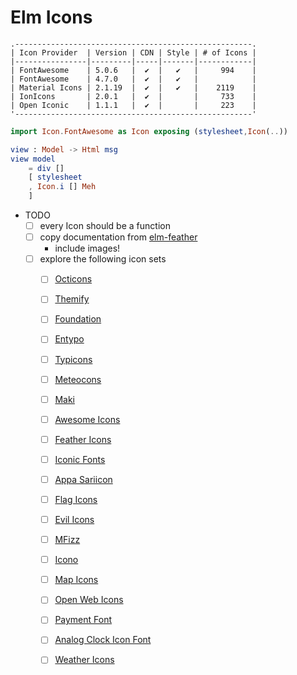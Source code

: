 
# Elm Icons

    .-----------------------------------------------------.
    | Icon Provider  | Version | CDN | Style | # of Icons |
    |----------------|---------|-----|-------|------------|
    | FontAwesome    | 5.0.6   |  ✔  |   ✔   |     994    |
    | FontAwesome    | 4.7.0   |  ✔  |   ✔   |            |
    | Material Icons | 2.1.19  |  ✔  |   ✔   |    2119    |
    | IonIcons       | 2.0.1   |  ✔  |       |     733    |
    | Open Iconic    | 1.1.1   |  ✔  |       |     223    |
    '-----------------------------------------------------'

```elm
import Icon.FontAwesome as Icon exposing (stylesheet,Icon(..))

view : Model -> Html msg
view model
    = div []
    [ stylesheet
    , Icon.i [] Meh
    ]
```

- TODO
  - [ ] every Icon should be a function
  - [ ] copy documentation from [elm-feather](http://package.elm-lang.org/packages/1602/elm-feather/2.2.0/FeatherIcons)
    - include images!
  - [ ] explore the following icon sets
    - [ ] [Octicons](https://octicons.github.com/)
    - [ ] [Themify](http://themify.me/themify-icons)
    - [ ] [Foundation](https://zurb.com/playground/foundation-icon-fonts-3)
    - [ ] [Entypo](http://www.entypo.com/)
    - [ ] [Typicons](http://s-ings.com/typicons/)
    - [ ] [Meteocons]()
    - [ ] [Maki](https://www.mapbox.com/maki-icons/)
    - [ ] [Awesome Icons](https://github.com/vkarampinis/awesome-icons)
    - [ ] [Feather Icons](https://feathericons.com/)
    - [ ] [Iconic Fonts](https://github.com/brabadu/awesome-fonts#iconic-fonts)
    - [ ] [Appa Sariicon](http://code.sariina.com/appa-sariicon/)
    - [ ] [Flag Icons](http://flag-icon-css.lip.is/)
    - [ ] [Evil Icons](http://evil-icons.io/)
    - [ ] [MFizz](http://fizzed.com/oss/font-mfizz)
    - [ ] [Icono](https://saeedalipoor.github.io/icono/)
    - [ ] [Map Icons](http://map-icons.com/)
    - [ ] [Open Web Icons](https://pfefferle.github.io/openwebicons/)
    - [ ] [Payment Font](https://paymentfont.com/)
    - [ ] [Analog Clock Icon Font](https://github.com/jhogue/PE-Analog-Clock-icon-font)
    - [ ] [Weather Icons](http://erikflowers.github.io/weather-icons/)



